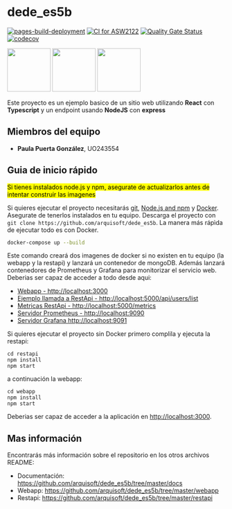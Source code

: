 # dede_es5b

[![pages-build-deployment](https://github.com/Arquisoft/dede_es5b/actions/workflows/pages/pages-build-deployment/badge.svg)](https://github.com/Arquisoft/dede_es5b/actions/workflows/pages/pages-build-deployment)
[![CI for ASW2122](https://github.com/Arquisoft/dede_es5b/actions/workflows/asw2122.yml/badge.svg)](https://github.com/Arquisoft/dede_es5b/actions/workflows/asw2122.yml)
[![Quality Gate Status](https://sonarcloud.io/api/project_badges/measure?project=pglez82_dede_es5b&metric=alert_status)](https://sonarcloud.io/summary/new_code?id=pglez82_dede_es5b)
[![codecov](https://codecov.io/gh/Arquisoft/dede_es5b/branch/main/graph/badge.svg?token=eOvTfFIDcW)](https://codecov.io/gh/Arquisoft/dede_es5b)

<p float="left">
<img src="https://blog.wildix.com/wp-content/uploads/2020/06/react-logo.jpg" height="100">
<img src="https://miro.medium.com/max/1200/0*RbmfNyhuBb8G3LWh.png" height="100">
<img src="https://miro.medium.com/max/365/1*Jr3NFSKTfQWRUyjblBSKeg.png" height="100">
</p>

Este proyecto es un ejemplo basico de un sitio web utilizando **React** con **Typescript** y un endpoint usando **NodeJS** con **express**

## Miembros del equipo
<ul>
 <li> <b>Paula Puerta González</b>, UO243554</li>
</ul>

## Guia de inicio rápido

<mark>Si tienes instalados node.js y npm, asegurate de actualizarlos antes de intentar construir las imagenes</mark>

Si quieres ejecutar el proyecto necesitarás [git](https://git-scm.com/downloads), [Node.js and npm](https://www.npmjs.com/get-npm) y [Docker](https://docs.docker.com/get-docker/). Asegurate de tenerlos instalados en tu equipo. Descarga el proyecto con `git clone https://github.com/arquisoft/dede_es5b`. La manera más rápìda de ejecutar todo es con Docker.

```bash
docker-compose up --build
```
Este comando creará dos imagenes de docker si no existen en tu equipo (la webapp y la restapi) y lanzará un contenedor de mongoDB. Además lanzará contenedores de Prometheus y Grafana para monitorizar el servicio web. Deberias ser capaz de acceder a todo desde aqui:

 - [Webapp - http://localhost:3000](http://localhost:3000)
 - [Ejemplo llamada a RestApi - http://localhost:5000/api/users/list](http://localhost:5000/api/users/list)
 - [Metricas RestApi - http://localhost:5000/metrics](http://localhost:5000/metrics)
 - [Servidor Prometheus - http://localhost:9090](http://localhost:9090)
 - [Servidor Grafana http://localhost:9091](http://localhost:9091)
 
Si quieres ejecutar el proyecto sin Docker primero complila y ejecuta la restapi:

```shell
cd restapi
npm install
npm start
```
a continuación la webapp:
```shell
cd webapp
npm install
npm start
```

Deberias ser capaz de acceder a la aplicación en [http://localhost:3000](http://localhost:3000).

## Mas información
Encontrarás más información sobre el repositorio en los otros archivos README:
- Documentación: https://github.com/arquisoft/dede_es5b/tree/master/docs
- Webapp: https://github.com/arquisoft/dede_es5b/tree/master/webapp
- Restapi: https://github.com/arquisoft/dede_es5b/tree/master/restapi
